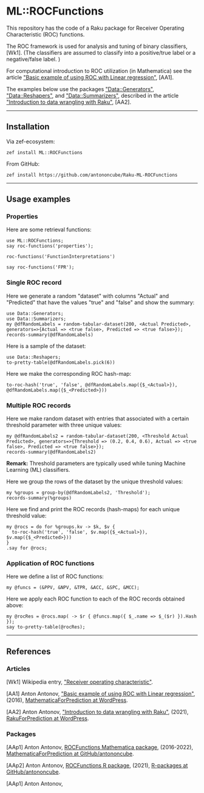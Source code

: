 # ML::ROCFunctions

This repository has the code of a Raku package for Receiver Operating Characteristic (ROC) functions.

The ROC framework is used for analysis and tuning of binary classifiers, [Wk1]. 
(The classifiers are assumed to classify into a positive/true label or a negative/false label. )

For computational introduction to ROC utilization (in Mathematica) see the article
["Basic example of using ROC with Linear regression"](https://mathematicaforprediction.wordpress.com/2016/10/12/basic-example-of-using-roc-with-linear-regression/),
[AA1].

The examples below use the packages 
["Data::Generators"](https://raku.land/cpan:ANTONOV/Data::Generators), 
["Data::Reshapers"](https://raku.land/cpan:ANTONOV/Data::Reshapers), and 
["Data::Summarizers"](https://raku.land/cpan:ANTONOV/Data::Summarizers), described in the article
["Introduction to data wrangling with Raku"](https://rakuforprediction.wordpress.com/2021/12/31/introduction-to-data-wrangling-with-raku/),
[AA2].

-------

## Installation

Via zef-ecosystem:

```shell
zef install ML::ROCFunctions
```

From GitHub:

```shell
zef install https://github.com/antononcube/Raku-ML-ROCFunctions
```


-------

## Usage examples

### Properties

Here are some retrieval functions:

```perl6
use ML::ROCFunctions;
say roc-functions('properties');
```

```perl6
roc-functions('FunctionInterpretations')
```

```perl6
say roc-functions('FPR');
```

### Single ROC record

Here we generate a random "dataset" with columns "Actual" and "Predicted" that have the values "true" and "false" 
and show the summary:

```perl6
use Data::Generators;
use Data::Summarizers;
my @dfRandomLabels = random-tabular-dataset(200, <Actual Predicted>, generators=>{Actual => <true false>, Predicted => <true false>});
records-summary(@dfRandomLabels)
```

Here is a sample of the dataset:

```perl6
use Data::Reshapers;
to-pretty-table(@dfRandomLabels.pick(6))
```

Here we make the corresponding ROC hash-map:

```perl6
to-roc-hash('true', 'false', @dfRandomLabels.map({$_<Actual>}), @dfRandomLabels.map({$_<Predicted>}))
```

### Multiple ROC records

Here we make random dataset with entries that associated with a certain threshold parameter with three unique values:

```perl6
my @dfRandomLabels2 = random-tabular-dataset(200, <Threshold Actual Predicted>, generators=>{Threshold => (0.2, 0.4, 0.6), Actual => <true false>, Predicted => <true false>});
records-summary(@dfRandomLabels2)
```

**Remark:** Threshold parameters are typically used while tuning Machine Learning (ML) classifiers.

Here we group the rows of the dataset by the unique threshold values:

```perl6
my %groups = group-by(@dfRandomLabels2, 'Threshold');
records-summary(%groups)
```

Here we find and print the ROC records (hash-maps) for each unique threshold value:

```perl6
my @rocs = do for %groups.kv -> $k, $v { 
  to-roc-hash('true', 'false', $v.map({$_<Actual>}), $v.map({$_<Predicted>})) 
}
.say for @rocs;
```

### Application of ROC functions

Here we define a list of ROC functions:

```perl6
my @funcs = (&PPV, &NPV, &TPR, &ACC, &SPC, &MCC);
```

Here we apply each ROC function to each of the ROC records obtained above:

```perl6
my @rocRes = @rocs.map( -> $r { @funcs.map({ $_.name => $_($r) }).Hash });
say to-pretty-table(@rocRes);
```

-------

## References

### Articles 

[Wk1] Wikipedia entry, ["Receiver operating characteristic"](https://en.wikipedia.org/wiki/Receiver_operating_characteristic).

[AA1] Anton Antonov,
["Basic example of using ROC with Linear regression"](https://mathematicaforprediction.wordpress.com/2016/10/12/basic-example-of-using-roc-with-linear-regression/),
(2016),
[MathematicaForPrediction at WordPress](https://mathematicaforprediction.wordpress.com).


[AA2] Anton Antonov,
["Introduction to data wrangling with Raku"](https://rakuforprediction.wordpress.com/2021/12/31/introduction-to-data-wrangling-with-raku/),
(2021),
[RakuForPrediction at WordPress](https://rakuforprediction.wordpress.com).

### Packages 

[AAp1] Anton Antonov,
[ROCFunctions Mathematica package](https://github.com/antononcube/MathematicaForPrediction/blob/master/ROCFunctions.m),
(2016-2022),
[MathematicaForPrediction at GitHub/antononcube](https://github.com/antononcube/MathematicaForPrediction/).

[AAp2] Anton Antonov,
[ROCFunctions R package](https://github.com/antononcube/R-packages/tree/master/ROCFunctions),
(2021),
[R-packages at GitHub/antononcube](https://github.com/antononcube/R-packages).

[AAp1] Anton Antonov,
